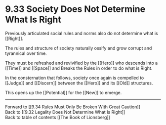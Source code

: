 # 9.33 Society Does Not Determine What Is Right

Previously articulated social rules and norms also do not determine what is [[Right]].  

The rules and structure of society naturally ossify and grow corrupt and tyrannical over time.

They must be refreshed and revivified by the [[Hero]] who descends into a [[Time]] and [[Space]] and Breaks the Rules in order to do what is Right. 

In the consternation that follows, society once again is compelled to [[Judge]] and [[Discern]] between the [[Hero]] and its [[Old]] structures. 

This opens up the [[Potential]] for the [[New]] to emerge. 

___

Forward to [[9.34 Rules Must Only Be Broken With Great Caution]]         
Back to [[9.32 Legality Does Not Determine What Is Right]]              
Back to table of contents [[The Book of Lionsberg]]  